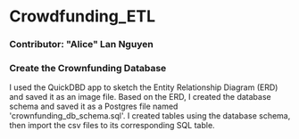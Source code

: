 # Crowdfunding_ETL
### Contributor: "Alice" Lan Nguyen

### Create the Crownfunding Database
I used the QuickDBD app to sketch the Entity Relationship Diagram (ERD) and saved it as an image file.
Based on the ERD, I created the database schema and saved it as a Postgres file named 'crownfunding_db_schema.sql'.
I created tables using the database schema, then import the csv files to its corresponding SQL table.